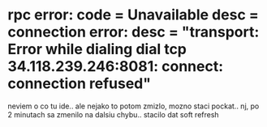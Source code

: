 # rpc error: code = Unavailable desc = connection error: desc = "transport: Error while dialing dial tcp 34.118.239.246:8081: connect: connection refused"

neviem o co tu ide.. ale nejako to potom zmizlo, mozno staci pockat..
nj, po 2 minutach sa zmenilo na dalsiu chybu.. stacilo dat soft refresh

